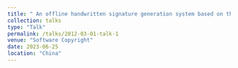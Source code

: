 ```yaml
---
title: " An offline handwritten signature generation system based on the variational-autoencoder technique "
collection: talks
type: "Talk"
permalink: /talks/2012-03-01-talk-1
venue: "Software Copyright"
date: 2023-06-25
location: "China"
---
```

